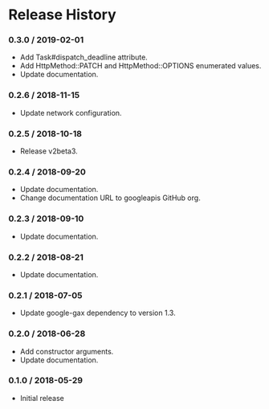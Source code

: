 # Release History

### 0.3.0 / 2019-02-01

* Add Task#dispatch_deadline attribute.
* Add HttpMethod::PATCH and HttpMethod::OPTIONS enumerated values.
* Update documentation.

### 0.2.6 / 2018-11-15

* Update network configuration.

### 0.2.5 / 2018-10-18

* Release v2beta3.

### 0.2.4 / 2018-09-20

* Update documentation.
* Change documentation URL to googleapis GitHub org.

### 0.2.3 / 2018-09-10

* Update documentation.

### 0.2.2 / 2018-08-21

* Update documentation.

### 0.2.1 / 2018-07-05

* Update google-gax dependency to version 1.3.

### 0.2.0 / 2018-06-28

* Add constructor arguments.
* Update documentation.

### 0.1.0 / 2018-05-29

* Initial release
